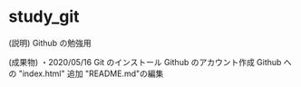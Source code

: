 # study_git
(説明)
Github の勉強用

(成果物)
・2020/05/16
  Git のインストール
  Github のアカウント作成
  Github への "index.html" 追加
  "README.md"の編集
    
